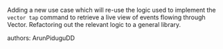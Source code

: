 Adding a new use case which will re-use the logic used to implement the `vector tap` command to retrieve a live view of events flowing through Vector. Refactoring out the relevant logic to a general library.

authors: ArunPiduguDD



